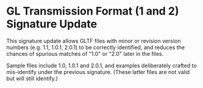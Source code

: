 # GL Transmission Format (1 and 2) Signature Update

This signature update allows GLTF files with minor or revision version numbers (e.g. 1.1, 1.0.1, 2.0.1) to be correctly identified, and reduces the chances of spurious matches of "1.0" or "2.0" later in the files.

Sample files include 1.0, 1.0.1 and 2.0.1, and examples deliberately crafted to mis-identify under the previous signature. (These latter files are not valid but will still identify.)